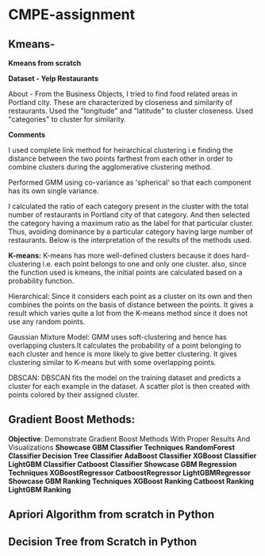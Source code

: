 # CMPE-assignment

## Kmeans- 

**Kmeans from scratch**

**Dataset - Yelp Restaurants**

About - From the Business Objects, I tried to find food related areas in Portland city. These are characterized by closeness and similarity of restaurants. Used the "longitude" and "latitude" to cluster closeness. Used "categories" to cluster for similarity.

**Comments**

I used complete link method for heirarchical clustering i.e finding the distance between the two points farthest from each other in order to combine clusters during the agglomerative clustering method.

Performed GMM using co-variance as 'spherical' so that each component has its own single variance.

I calculated the ratio of each category present in the cluster with the total number of restaurants in Portland city of that category. And then selected the category having a maximum ratio as the label for that particular cluster. Thus, avoiding dominance by a particular category having large number of restaurants. Below is the interpretation of the results of the methods used.

**K-means:** K-means has more well-defined clusters because it does hard-clustering i.e. each point belongs to one and only one cluster. also, since the function used is kmeans, the initial points are calculated based on a probability function.

Hierarchical: Since it considers each point as a cluster on its own and then combines the points on the basis of distance between the points. It gives a result which varies quite a lot from the K-means method since it does not use any random points.

Gaussian Mixture Model: GMM uses soft-clustering and hence has overlapping clusters.It calculates the probability of a point belonging to each cluster and hence is more likely to give better clustering. It gives clustering similar to K-means but with some overlapping points.

DBSCAN: DBSCAN fits the model on the training dataset and predicts a cluster for each example in the dataset. A scatter plot is then created with points colored by their assigned cluster.

## Gradient Boost Methods:

**Objective**: Demonstrate Gradient Boost Methods With Proper Results And Visualizations
**Showcase GBM Classifier Techniques**
**RandomForest Classifier
Decision Tree Classifier
AdaBoost Classifier
XGBoost Classifier
LightGBM Classifier
Catboost Classifier
Showcase GBM Regression Techniques
XGBoostRegressor
CatboostRegressor
LightGBMRegressor
Showcase GBM Ranking Techniques
XGBoost Ranking
Catboost Ranking
LightGBM Ranking**

## Apriori Algorithm from scratch in Python

## Decision Tree from Scratch in Python
